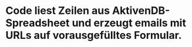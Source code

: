 # Code liest Zeilen aus AktivenDB-Spreadsheet und erzeugt emails mit URLs auf vorausgefülltes Formular.
